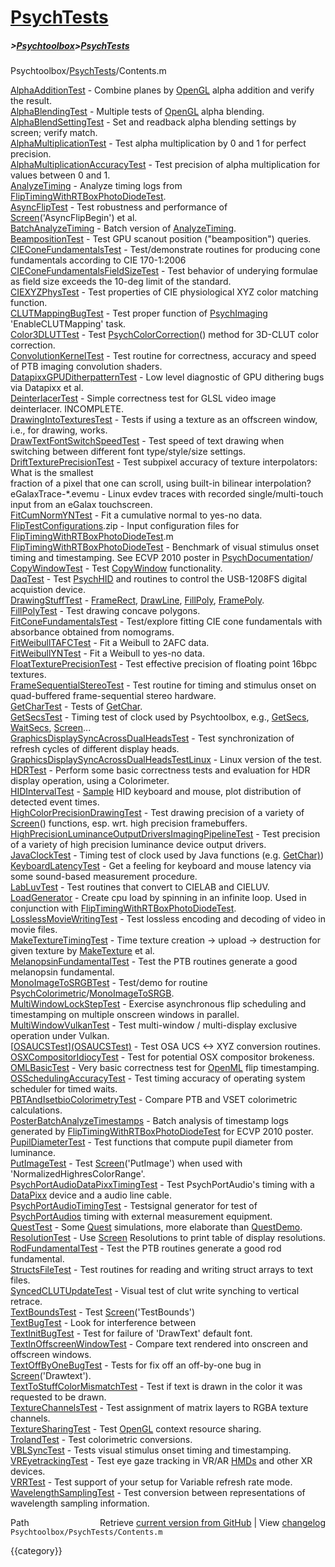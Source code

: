 # [PsychTests](PsychTests)
##### >[Psychtoolbox](Psychtoolbox)>[PsychTests](PsychTests)

Psychtoolbox/[PsychTests](PsychTests)/Contents.m  
  
  
  [AlphaAdditionTest](AlphaAdditionTest)               - Combine planes by [OpenGL](OpenGL) alpha addition and verify the result.  
  [AlphaBlendingTest](AlphaBlendingTest)               - Multiple tests of [OpenGL](OpenGL) alpha blending.  
  [AlphaBlendSettingTest](AlphaBlendSettingTest)           - Set and readback alpha blending settings by screen; verify match.  
  [AlphaMultiplicationTest](AlphaMultiplicationTest)         - Test alpha multiplication by 0 and 1 for perfect precision.  
  [AlphaMultiplicationAccuracyTest](AlphaMultiplicationAccuracyTest) - Test precision of alpha multiplication for values between 0 and 1.  
  [AnalyzeTiming](AnalyzeTiming)                   - Analyze timing logs from [FlipTimingWithRTBoxPhotoDiodeTest](FlipTimingWithRTBoxPhotoDiodeTest).  
  [AsyncFlipTest](AsyncFlipTest)                   - Test robustness and performance of [Screen](Screen)('AsyncFlipBegin') et al.  
  [BatchAnalyzeTiming](BatchAnalyzeTiming)              - Batch version of [AnalyzeTiming](AnalyzeTiming).  
  [BeampositionTest](BeampositionTest)                - Test GPU scanout position ("beamposition") queries.  
  [CIEConeFundamentalsTest](CIEConeFundamentalsTest)         - Test/demonstrate routines for producing cone fundamentals according to CIE 170-1:2006  
  [CIEConeFundamentalsFieldSizeTest](CIEConeFundamentalsFieldSizeTest) - Test behavior of underying formulae as field size exceeds the 10-deg limit of the standard.  
  [CIEXYZPhysTest](CIEXYZPhysTest)                  - Test properties of CIE physiological XYZ color matching function.  
  [CLUTMappingBugTest](CLUTMappingBugTest)              - Test proper function of [PsychImaging](PsychImaging) 'EnableCLUTMapping' task.  
  [Color3DLUTTest](Color3DLUTTest)                  - Test [PsychColorCorrection](PsychColorCorrection)() method for 3D-CLUT color correction.  
  [ConvolutionKernelTest](ConvolutionKernelTest)           - Test routine for correctness, accuracy and speed of PTB imaging convolution shaders.  
  [DatapixxGPUDitherpatternTest](DatapixxGPUDitherpatternTest)    - Low level diagnostic of GPU dithering bugs via Datapixx et al.  
  [DeinterlacerTest](DeinterlacerTest)                - Simple correctness test for GLSL video image deinterlacer. INCOMPLETE.  
  [DrawingIntoTexturesTest](DrawingIntoTexturesTest)         - Tests if using a texture as an offscreen window, i.e., for drawing, works.  
  [DrawTextFontSwitchSpeedTest](DrawTextFontSwitchSpeedTest) - Test speed of text drawing when switching between different font type/style/size settings.  
  [DriftTexturePrecisionTest](DriftTexturePrecisionTest)       - Test subpixel accuracy of texture interpolators: What is the smallest  
                                    fraction of a pixel that one can scroll, using built-in bilinear interpolation?  
  eGalaxTrace-\*.evemu             - Linux evdev traces with recorded single/multi-touch input from an eGalax touchscreen.  
  [FitCumNormYNTest](FitCumNormYNTest)                - Fit a cumulative normal to yes-no data.  
  [FlipTestConfigurations](FlipTestConfigurations).zip      - Input configuration files for [FlipTimingWithRTBoxPhotoDiodeTest](FlipTimingWithRTBoxPhotoDiodeTest).m  
  [FlipTimingWithRTBoxPhotoDiodeTest](FlipTimingWithRTBoxPhotoDiodeTest) - Benchmark of visual stimulus onset timing and timestamping. See ECVP 2010 poster in [PsychDocumentation](PsychDocumentation)/  
  [CopyWindowTest](CopyWindowTest)                  - Test [CopyWindow](CopyWindow) functionality.  
  [DaqTest](DaqTest)                         - Test [PsychHID](PsychHID) and routines to control the  USB-1208FS digital acquistion device.  
  [DrawingStuffTest](DrawingStuffTest)                - [FrameRect](FrameRect), [DrawLine](DrawLine), [FillPoly](FillPoly), [FramePoly](FramePoly).  
  [FillPolyTest](FillPolyTest)                    - Test drawing concave polygons.  
  [FitConeFundamentalsTest](FitConeFundamentalsTest)         - Test/explore fitting CIE cone fundamentals with absorbance obtained from nomograms.  
  [FitWeibullTAFCTest](FitWeibullTAFCTest)              - Fit a Weibull to 2AFC data.  
  [FitWeibullYNTest](FitWeibullYNTest)                - Fit a Weibull to yes-no data.  
  [FloatTexturePrecisionTest](FloatTexturePrecisionTest)       - Test effective precision of floating point 16bpc textures.  
  [FrameSequentialStereoTest](FrameSequentialStereoTest)       - Test routine for timing and stimulus onset on quad-buffered frame-sequential stereo hardware.  
  [GetCharTest](GetCharTest)                     - Tests of [GetChar](GetChar).  
  [GetSecsTest](GetSecsTest)                     - Timing test of clock used by Psychtoolbox, e.g., [GetSecs](GetSecs), [WaitSecs](WaitSecs), [Screen](Screen)...  
  [GraphicsDisplaySyncAcrossDualHeadsTest](GraphicsDisplaySyncAcrossDualHeadsTest) - Test synchronization of refresh cycles of different display heads.  
  [GraphicsDisplaySyncAcrossDualHeadsTestLinux](GraphicsDisplaySyncAcrossDualHeadsTestLinux) - Linux version of the test.  
  [HDRTest](HDRTest)                         - Perform some basic correctness tests and evaluation for HDR display operation, using a Colorimeter.  
  [HIDIntervalTest](HIDIntervalTest)                 - [Sample](Sample) HID keyboard and mouse, plot distribution of detected event times.  
  [HighColorPrecisionDrawingTest](HighColorPrecisionDrawingTest)   - Test drawing precision of a variety of [Screen](Screen)() functions, esp. wrt. high precision framebuffers.  
  [HighPrecisionLuminanceOutputDriversImagingPipelineTest](HighPrecisionLuminanceOutputDriversImagingPipelineTest) - Test precision of a variety of high precision luminance device output drivers.  
  [JavaClockTest](JavaClockTest)                   - Timing test of clock used by Java functions (e.g. [GetChar)](GetChar))  
  [KeyboardLatencyTest](KeyboardLatencyTest)             - Get a feeling for keyboard and mouse latency via some sound-based measurement procedure.  
  [LabLuvTest](LabLuvTest)                      - Test routines that convert to CIELAB and CIELUV.  
  [LoadGenerator](LoadGenerator)                   - Create cpu load by spinning in an infinite loop. Used in conjunction with [FlipTimingWithRTBoxPhotoDiodeTest](FlipTimingWithRTBoxPhotoDiodeTest).  
  [LosslessMovieWritingTest](LosslessMovieWritingTest)        - Test lossless encoding and decoding of video in movie files.  
  [MakeTextureTimingTest](MakeTextureTimingTest)           - Time texture creation -\> upload -\> destruction for given texture by [MakeTexture](MakeTexture) et al.  
  [MelanopsinFundamentalTest](MelanopsinFundamentalTest)       - Test the PTB routines generate a good melanopsin fundamental.  
  [MonoImageToSRGBTest](MonoImageToSRGBTest)             - Test/demo for routine [PsychColorimetric](PsychColorimetric)/[MonoImageToSRGB](MonoImageToSRGB).  
  [MultiWindowLockStepTest](MultiWindowLockStepTest)         - Exercise asynchronous flip scheduling and timestamping on multiple onscreen windows in parallel.  
  [MultiWindowVulkanTest](MultiWindowVulkanTest)           - Test multi-window / multi-display exclusive operation under Vulkan.  
  [[OSAUCSTest](OSAUCSTest)][(OSAUCSTest)]((OSAUCSTest))                      - Test OSA UCS <-\> XYZ conversion routines.  
  [OSXCompositorIdiocyTest](OSXCompositorIdiocyTest)         - Test for potential OSX compositor brokeness.  
  [OMLBasicTest](OMLBasicTest)                    - Very basic correctness test for [OpenML](OpenML) flip timestamping.  
  [OSSchedulingAccuracyTest](OSSchedulingAccuracyTest)        - Test timing accuracy of operating system scheduler for timed waits.  
  [PBTAndIsetbioColorimetryTest](PBTAndIsetbioColorimetryTest)    - Compare PTB and VSET colorimetric calculations.  
  [PosterBatchAnalyzeTimestamps](PosterBatchAnalyzeTimestamps)    - Batch analysis of timestamp logs generated by [FlipTimingWithRTBoxPhotoDiodeTest](FlipTimingWithRTBoxPhotoDiodeTest) for ECVP 2010 poster.  
  [PupilDiameterTest](PupilDiameterTest)               - Test functions that compute pupil diameter from luminance.  
  [PutImageTest](PutImageTest)                    - Test [Screen](Screen)('PutImage') when used with 'NormalizedHighresColorRange'.  
  [PsychPortAudioDataPixxTimingTest](PsychPortAudioDataPixxTimingTest) - Test PsychPortAudio's timing with a [DataPixx](DataPixx) device and a audio line cable.  
  [PsychPortAudioTimingTest](PsychPortAudioTimingTest)        - Testsignal generator for test of [PsychPortAudios](PsychPortAudios) timing with external measurement equipment.  
  [QuestTest](QuestTest)                       - Some [Quest](Quest) simulations, more elaborate than [QuestDemo](QuestDemo).  
  [ResolutionTest](ResolutionTest)                  - Use [Screen](Screen) Resolutions to print table of display resolutions.  
  [RodFundamentalTest](RodFundamentalTest)              - Test the PTB routines generate a good rod fundamental.  
  [StructsFileTest](StructsFileTest)                 - Test routines for reading and writing struct arrays to text files.  
  [SyncedCLUTUpdateTest](SyncedCLUTUpdateTest)            - Visual test of clut write synching to vertical retrace.  
  [TextBoundsTest](TextBoundsTest)                  - Test [Screen](Screen)('TestBounds')  
  [TextBugTest](TextBugTest)                     - Look for interference between  
  [TextInitBugTest](TextInitBugTest)                 - Test for failure of 'DrawText' default font.  
  [TextInOffscreenWindowTest](TextInOffscreenWindowTest)       - Compare text rendered into onscreen and offscreen windows.  
  [TextOffByOneBugTest](TextOffByOneBugTest)             - Tests for fix off an off-by-one bug in [Screen](Screen)('Drawtext').  
  [TextToStuffColorMismatchTest](TextToStuffColorMismatchTest)    - Test if text is drawn in the color it was requested to be drawn.  
  [TextureChannelsTest](TextureChannelsTest)             - Test assignment of matrix layers to RGBA texture channels.  
  [TextureSharingTest](TextureSharingTest)              - Test [OpenGL](OpenGL) context resource sharing.  
  [TrolandTest](TrolandTest)                     - Test colorimetric conversions.  
  [VBLSyncTest](VBLSyncTest)                     - Tests visual stimulus onset timing and timestamping.  
  [VREyetrackingTest](VREyetrackingTest)               - Test eye gaze tracking in VR/AR [HMDs](HMDs) and other XR devices.  
  [VRRTest](VRRTest)                         - Test support of your setup for Variable refresh rate mode.  
  [WavelengthSamplingTest](WavelengthSamplingTest)          - Test conversion between representations of wavelength sampling information.  




<div class="code_header" style="text-align:right;">
  <span style="float:left;">Path&nbsp;&nbsp;</span> <span class="counter">Retrieve <a href=
  "https://raw.github.com/Psychtoolbox-3/Psychtoolbox-3/beta/Psychtoolbox/PsychTests/Contents.m">current version from GitHub</a> | View <a href=
  "https://github.com/Psychtoolbox-3/Psychtoolbox-3/commits/beta/Psychtoolbox/PsychTests/Contents.m">changelog</a></span>
</div>
<div class="code">
  <code>Psychtoolbox/PsychTests/Contents.m</code>
</div>

{{category}}